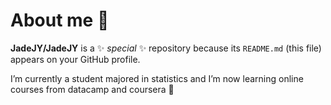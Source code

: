 # About me 👋


**JadeJY/JadeJY** is a ✨ _special_ ✨ repository because its `README.md` (this file) appears on your GitHub profile.


I’m currently a student majored in statistics
and I’m now learning online courses from datacamp and coursera 🤖


